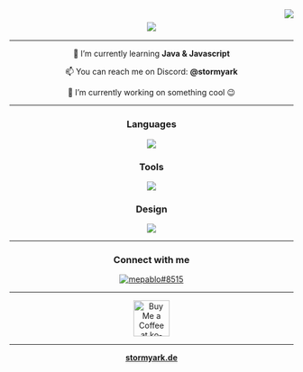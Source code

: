 <img align="right" src="https://visitor-badge.laobi.icu/badge?page_id=stormyark.stormyark" />

<h3 align="center">
    <img src="https://readme-typing-svg.herokuapp.com/?font=Righteous&size=35&center=true&vCenter=true&width=500&height=70&duration=4000&lines=Hi+There!+👋;+I'm+stormy!;" />
</h3>

---

<div align="center">

🌱 I’m currently learning **Java & Javascript**

📫 You can reach me on Discord: **@stormyark**

🔭 I’m currently working on something cool :wink:

 </div>

---

<h3 
    align="center"
    style="font-weight: bold">
    Languages
</h3>
<div
    align="center">
    <img src="https://skillicons.dev/icons?i=py,js,java,html,css">
</div>

<h3
    align="center"
    style="font-weight: bold">
    Tools
</h3>
<div
    align="center">
    <img src="https://skillicons.dev/icons?i=vscode,git,github,docker,discord">
</div>

<h3
    align="center"
    style="font-weight: bold">
    Design
</h3>
<div
    align="center">
    <img src="https://skillicons.dev/icons?i=figma,photoshop,tailwind">
</div>

---

<h3 
    align="center"
    style="font-weight: bold">
    Connect with me
</h3>
<p 
    align="center">
    <a href="http://discordapp.com/users/755535092910129172" target="blank"><img align="center" src="https://skillicons.dev/icons?i=discord" alt="mepablo#8515"/></a>
</p>

---

<div align="center">
<a href='https://ko-fi.com/stormyark' target='_blank'><img height='64' style='border:0px;height:64px;' src='https://storage.ko-fi.com/cdn/kofi1.png?v=3' border='0' alt='Buy Me a Coffee at ko-fi.com' /></a>
</div>

---

<div align="center">
<a href='https://stormyark.de' target='_blank'><b>stormyark.de<b></a>
</div>

